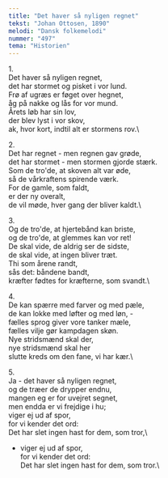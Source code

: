 ```yaml
---
title: "Det haver så nyligen regnet"
tekst: "Johan Ottosen, 1890"
melodi: "Dansk folkemelodi"
nummer: "497"
tema: "Historien"
---
```

1\.\
Det haver så nyligen regnet,\
det har stormet og pisket i vor lund.\
Frø af ugræs er føget over hegnet,\
åg på nakke og lås for vor mund.\
Årets løb har sin lov,\
der blev lyst i vor skov,\
ak, hvor kort, indtil alt er stormens rov.\

2\.\
Det har regnet - men regnen gav grøde,\
det har stormet - men stormen gjorde stærk.\
Som de tro'de, at skoven alt var øde,\
så de vårkraftens spirende værk.\
For de gamle, som faldt,\
er der ny overalt,\
de vil møde, hver gang der bliver kaldt.\

3\.\
Og de tro'de, at hjertebånd kan briste,\
og de tro'de, at glemmes kan vor ret!\
De skal vide, de aldrig ser de sidste,\
de skal vide, at ingen bliver træt.\
Thi som årene randt,\
sås det: båndene bandt,\
kræfter fødtes for kræfterne, som svandt.\

4\.\
De kan spærre med farver og med pæle,\
de kan lokke med løfter og med løn, -\
fælles sprog giver vore tanker mæle,\
fælles vilje gør kampdagen skøn.\
Nye stridsmænd skal der,\
nye stridsmænd skal her\
slutte kreds om den fane, vi har kær.\

5\.\
Ja - det haver så nyligen regnet,\
og de træer de drypper endnu,\
mangen eg er for uvejret segnet,\
men endda er vi frejdige i hu;\
viger ej ud af spor,\
for vi kender det ord:\
Det har slet ingen hast for dem, som tror,\
- viger ej ud af spor,\
for vi kender det ord:\
Det har slet ingen hast for dem, som tror.\
